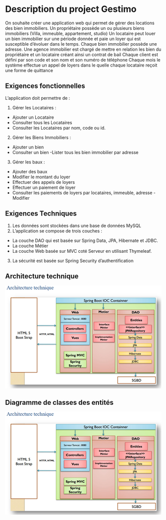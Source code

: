 ﻿# Description du project Gestimo 
On souhaite créer une application web qui permet de gérer des locations des bien immobiliers.
Un propriétaire possède un ou plusieurs biens immobiliers (Villa, immeuble, appartement, studio)
Un locataire peut louer un bien immobilier sur une période donnée et paie un loyer qui est susceptible d’évoluer dans le temps. 
Chaque bien immobilier possède une adresse.
Une agence immobilier est chargé de mettre en relation les bien du propriétaire et un locataire créant ainsi un contrat de bail
Chaque client est défini par son code et son nom et son numéro de téléphone
Chaque mois le système effectue un appel de loyers dans le quelle chaque locataire reçoit une forme de quittance
## Exigences fonctionnelles
L’application doit permettre de :
1. Gérer les Locataires :
- Ajouter un Locataire
- Consulter tous les Locataires
- Consulter les Locataires par nom, code ou id.
2. Gérer les Biens Immobiliers :
- Ajouter un bien
- Consulter un bien
-Lister tous les bien immobilier par adresse
3. Gérer les baux :
- Ajouter des baux
- Modifier le montant du loyer
- Effectuer des appels de loyers
- Effectuer un paiement de loyer
- Consulter les paiements de loyers par locataires, immeuble, adresse
-Modifier  
## Exigences Techniques
1. Les données sont stockées dans une base de données MySQL
2. L’application se compose de trois couches :
- La couche DAO qui est basée sur Spring Data, JPA, Hibernate et JDBC.
- La couche Métier
- La couche Web basée sur MVC coté Serveur en utilisant Thymeleaf.
3. La sécurité est basée sur Spring Security d’authentification
## Architecture technique
![My Image](/assests/images/Architecture.PNG)
## Diagramme de classes des entités
![My Image](/assests/images/Architecture.PNG)



